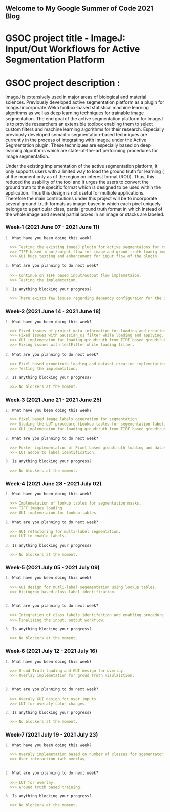 ## Welcome to My Google Summer of Code 2021 Blog

# GSOC project title - ImageJ: Input/Out Workflows for Active Segmentation Platform

# GSOC project description :

ImageJ is extensively used in major areas of biological and material sciences. Previously developed active segmentation platform as a plugin for ImageJ incorporate Weka 
toolbox-based statistical machine learning algorithms as well as deep learning techniques for trainable image segmentation. The end goal of the active segmentation platform 
for ImageJ is to provide researchers an extensible toolbox enabling them to select custom filters and machine learning algorithms for their research. Especially previously developed semantic segmentation-based techniques are currently in the process of integrating with ImageJ under the Active Segmentation plugin. These techniques are especially based on deep learning algorithms which are state-of-the-art performing procedures for image segmentation.

Under the existing implementation of the active segmentation platform, it only supports users with a limited way to load the ground truth for learning ( at the moment only 
as of the region on interest format (ROI)). Thus, this reduced the usability of the tool and it urges the users to convert the ground truth to the specific format which is designed to be used within the application. Thus this design is not useful for multiple applications. Therefore the main contributions under this project will be to incorporate several ground-truth formats as image-based in which each pixel uniquely belongs to a particular class, partial ground truth format in which instead of the whole image and several partial boxes in an image or stacks are labeled.


<!-- You can use the [editor on GitHub](https://github.com/piyumalanthony/piyumalanthony.github.io/edit/main/README.md) to maintain and preview the content for your website in Markdown files. -->
<!-- 
Whenever you commit to this repository, GitHub Pages will run [Jekyll](https://jekyllrb.com/) to rebuild the pages in your site, from the content in your Markdown files. -->

<!-- ### Markdown

Markdown is a lightweight and easy-to-use syntax for styling your writing. It includes conventions for -->
### Week-1 (2021 June 07 - 2021 June 11)
```markdown
1. What have you been doing this week?

  >>> Testing the existing imageJ plugin for active segmentaions for reported issues.
  >>> TIFF based input/output flow for image and groud-truth loadig implemetation.
  >>> GUI bugs testing and enhancement for input flow of the plugin.
 
2. What are you planning to do next week?
  
  >>> Continue on TIFF based input/output flow implemetaion.
  >>> Testing the implemetation.

3. Is anything blocking your progress?

  >>> There exists few issues regarding dependcy configuraion for the imageJ plugin and the mentors are contated and reported the issue.
```


### Week-2 (2021 June 14 - 2021 June 18)
```markdown
1. What have you been doing this week?

  >>> Fixed issues of project meta information for loading and creating projects for segmentation.
  >>> Fixed issues with Gaussian_K1 filter while loading and applying.
  >>> GUI implemetaion for loading groudtruth from TIFF based groudtruth.
  >>> Fixing issues with testFilter while loading filter.
 
2. What are you planning to do next week?
  
  >>> Pixel based groudtruth loading and dataset creation implemetation.
  >>> Testing the implemetation.

3. Is anything blocking your progress?

  >>> No blockers at the moment.
```

### Week-3 (2021 June 21 - 2021 June 25)
```markdown
1. What have you been doing this week?

  >>> Pixel based image labels generation for segmentation.
  >>> Studing the LUT procedure (Lookup tables for segementation labeling)
  >>> GUI implemetaion for loading groudtruth from TIFF based groudtruth.
 
2. What are you planning to do next week?
  
  >>> Furter implementation of Pixel based groudtruth loading and dataset creation.
  >>> LUT addon to label identification.

3. Is anything blocking your progress?

  >>> No blockers at the moment.
```

### Week-4 (2021 June 28 - 2021 July 02)
```markdown
1. What have you been doing this week?

  >>> Implemetation of lookup tables for segmentation masks.
  >>> TIFF images loading.
  >>> GUI implemetaion for lookup tables.
 
2. What are you planning to do next week?
  
  >>> GUI refactoring for multi-label segmentation.
  >>> LUT to enable labels.

3. Is anything blocking your progress?

  >>> No blockers at the moment.
```

### Week-5 (2021 July 05 - 2021 July 09)
```markdown
1. What have you been doing this week?

  >>> GUI design for mutli-label segementation using lookup tables.
  >>> Histogram based class label identification.

 
2. What are you planning to do next week?
  
  >>> Integration of class labels identifaction and enabling procedure based on user inputs.
  >>> Finalizing the input, output workflow.

3. Is anything blocking your progress?

  >>> No blockers at the moment.
```

### Week-6 (2021 July 12 - 2021 July 16)
```markdown
1. What have you been doing this week?

  >>> Groud Truth loading and GUI design for overlay.
  >>> Overlay implemetation for groud truth visulaiztion.

 
2. What are you planning to do next week?
  
  >>> Overaly GUI design for user inputs.
  >>> LUT for overaly color changes.

3. Is anything blocking your progress?

  >>> No blockers at the moment.
```

### Week-7 (2021 July 19 - 2021 July 23)
```markdown
1. What have you been doing this week?

  >>> Overaly implemetation based on number of classes for sgementaton.
  >>> User interaction iwth overlay.

 
2. What are you planning to do next week?
  
  >>> LUT for overlay.
  >>> Ground truth based training.

3. Is anything blocking your progress?

  >>> No blockers at the moment.
```

